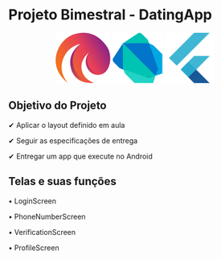 # Projeto Bimestral - DatingApp
<p align="center">
    <img src="lib/assets/logo.png">
    <img src="https://raw.githubusercontent.com/devicons/devicon/ca28c779441053191ff11710fe24a9e6c23690d6/icons/dart/dart-original.svg" width=100>
    <img src="https://raw.githubusercontent.com/devicons/devicon/ca28c779441053191ff11710fe24a9e6c23690d6/icons/flutter/flutter-original.svg" width=100>
</p>

## Objetivo do Projeto

✔ Aplicar o layout definido em aula

✔ Seguir as especificações de entrega

✔ Entregar um app que execute no Android

## Telas e suas funções

• LoginScreen

• PhoneNumberScreen

• VerificationScreen

• ProfileScreen
